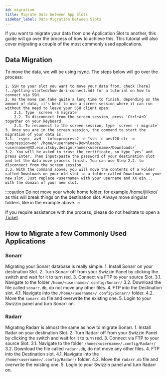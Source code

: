 ```yaml
---
id: migration
title: Migrate Data between App Slots
sidebar_label: Data Migration Between Slots
---
```


If you want to migrate your data from one Application Slot to another, this guide will go over the process of how to achieve this. This tutorial will also cover migrating a couple of the most commonly used applications.

## Data Migration

To move the data, we will be using rsync. The steps below will go over the process:

    1. SSH to your slot you want to move your data from, check [here](../getting-started/how-do-i-connect.md) for a tutorial on how to connect via SSH.
    2. As the move can take quite a long time to finish, depending on the amount of data, it's best to use a screen session where it can run without the need to leave your SSH client open:
        2.1. Type `screen -S migrate`
        2.2. To disconnect from the screen session, press `Ctrl+A+D` together on your keyboard.
        2.3. To reconnect to the screen session, type `screen -r migrate`
    3. Once you are in the screen session, the command to start the migration of your data is:
	3.1. `rsync -avH --info=progress2 -e "ssh -c aes128-ctr -o Compression=no" /home/<username>/Downloads/ <username>@XX.ein.itsby.design:/home/<username>/Downloads/`
	3.2. You will be asked to trust the certificate, so type `yes` and press Enter. Then input/paste the password of your destination slot and let the data move process finish. You can use Step 2.2. to disconnect from the screen session.
	3.3. With the command above, you will move the contents of a Folder called Downloads on your old slot to a folder called Downloads on your new slot. Just replace <username> with your username and XX.ein... with the domain of your new slot.

:::caution
Do not move your whole home folder, for example /home/jiiikoo/ as this will break things on the destination slot. Always move singular folders, like in the example above. 
:::

If you require assistance with the process, please do not hesitate to open a [Ticket](https://my.hostingby.design/submitticket.php).

## How to Migrate a few Commonly Used Applications

### Sonarr

Migrating your Sonarr database is really simple:
    1. Install Sonarr on your destination Slot.
    2. Turn Sonarr off from your Swizzin Panel by clicking the switch and wait for it to turn red.
    3. Connect via FTP to your source Slot.
	3.1. Navigate to the folder `/home/<username>/.config/Sonarr/`
	3.2. Download the file called `sonarr.db`, do not move any other files.
    4. FTP into the Destination slot.
	4.1. Navigate into the `/home/<username>/.config/Sonarr/` folder.
	4.2. Move the `sonarr.db` file and overwrite the existing one. 
    5. Login to your Swizzin panel and turn Sonarr on.

### Radarr

Migrating Radarr is almost the same as how to migrate Sonarr.
    1. Install Radar on your destination Slot.
    2. Turn Radarr off from your Swizzin Panel by clicking the switch and wait for it to turn red.
    3. Connect via FTP to your source Slot.
	3.1. Navigate to the folder `/home/<username>/.config/Radarr/`
	3.2. Download the file called `radarr.db`, do not move any other files.
    4. FTP into the Destination slot.
	4.1. Navigate into the `/home/<username>/.config/Radarr/` folder.
	4.2. Move the `radarr.db` file and overwrite the existing one. 
    5. Login to your Swizzin panel and turn Radarr on.